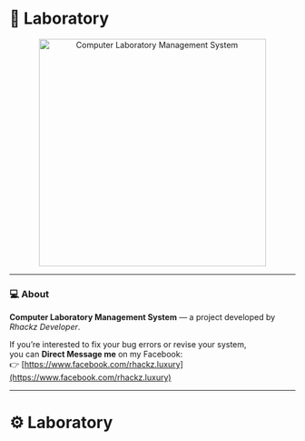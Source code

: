 ﻿# 🧪 Laboratory

<p align="center">
  <a href="https://raw.githubusercontent.com/Rhackzlux/Laboratory/main/images/system-preview.png" target="_blank">
    <img src="https://raw.githubusercontent.com/Rhackzlux/Laboratory/main/images/system-preview.png" alt="Computer Laboratory Management System" width="400">
  </a>
</p>

---

### 💻 About
**Computer Laboratory Management System** — a project developed by *Rhackz Developer*.

If you’re interested to fix your bug errors or revise your system,  
you can **Direct Message me** on my Facebook:  
👉 [https://www.facebook.com/rhackz.luxury](https://www.facebook.com/rhackz.luxury)

---

# ⚙️ Laboratory

